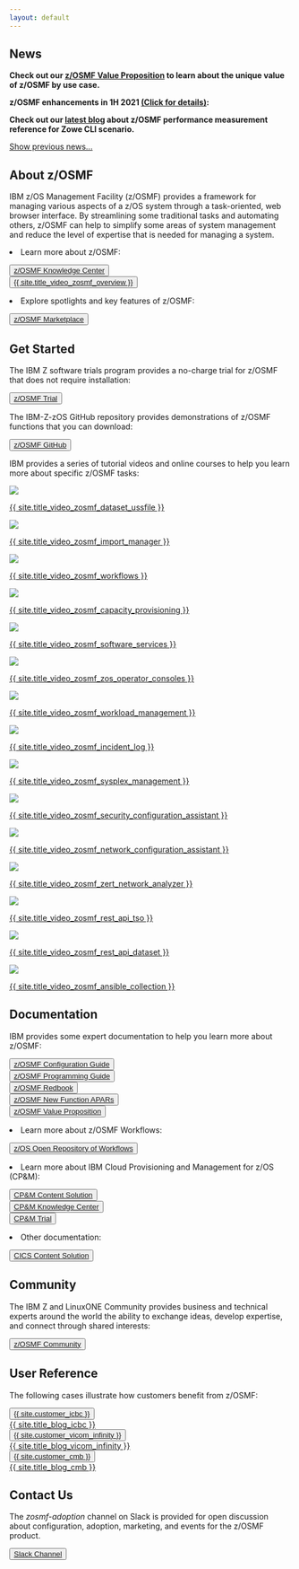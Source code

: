 ```yaml
---
layout: default
---
```


<div class="greybackground">
  <section id="main_content" class="inner">
    <h1>News</h1>
    <p><strong>Check out our <a href="{{ site.url_zosmf_value_proposition }}" target="_blank">z/OSMF Value Proposition</a> to learn about the unique value of z/OSMF by use case.</strong></p>
    <p><strong>z/OSMF enhancements in 1H 2021 <a href="#" id="show-2021-1H" onclick="showDetails(this.id)">(Click for details)</a>:</strong></p>
    <div id="2021-1H" style="display: none">
      <p><li>z/OSMF Workflows is enhanced by APAR PH27725 to support searching keywords from the content of workflow step. This could help user to quickly locate corresponding steps.</li></p>
      <p><li>z/OSMF Security Configuration Assistant (a.k.a. SCA) plugin is enhanced by APAR PH29907 to support z/OS components, features, products or self-defined json format of security requirement file. Check out our video at <a href="{{ site.url_video_zosmf_validate_dfsms_security }}" target="_blank">here</a>.</li></p>
      <p><li>z/OSMF ISPF is enhanced by APAR PH34102 to support global setting. This could avoid the need for each individual user to provide z/OSMF ISPF setting before they can use z/OSMF ISPF. The settings of z/OSMF ISPF is also able to be cloned and deployed to other z/OSMF by copying and pasting json format of setting files.</li></p>
      <p><li>z/OSMF Desktop Editor is enhanced by APAR PH34912 to support displaying data set name or USS file path as a link. User could open the referenced data set or USS file from z/OSMF Desktop Editor by simply clicking on the link.</li></p>
      <p><li>z/OSMF Incident Log is enhanced by APAR PH34912 to support opening diagnostic data such as log snapshot with z/OSMF Desktop Editor. Previously, the diagnostic data displayed in Incident Log can only be viewed in z/OSMF ISPF panel. By leveraging z/OSMF Desktop Editor, user can view diagnostic data in a VS Code like editor.</li></p>
      <p><li>A new z/OSMF REST API is introduced by APAR PH34912 to support changing z/OS password.</li></p>
      <p><li>A new REST API is provided by PH35930 to allow user to retrieve OPERLOG based on specified starting time stamp and direction.</li></p>
      <p><li>A new REST API is provided by PH35244 to allow user to issue TSO command. Previously, to issue TSO command through z/OSMF REST API, user has to call several REST APIs and manage the life cycle of TSO address space. This new REST API simplifies the process and only requires one stateless call.</li></p>
      <a href="#" id="hide-2021-1H" onclick="hideDetails(this.id)">Hide details.</a>
    </div>
    <p><strong>Check out our <a href="{{ site.url_zowe_cli }}" target="_blank">latest blog</a> about z/OSMF performance measurement reference for Zowe CLI scenario.</strong></p>
    <a href="#" class="show-previous-news" id="show-previous-news" onclick="showPreNews()">Show previous news...</a>
    <div class="previous-news" id="previous-news" style="display: none">
      <p><strong>z/OSMF Security Configuration Assistant now supports external products. Check out our latest video at <a href="{{ site.url_video_zosmf_validate_dfsms_security }}" target="_blank">here</a>.</strong></p>
      <p><strong>Check out our <a href="{{ site.url_zosmf_desktop_ui }}" target="_blank">latest blog</a> about z/OSMF Desktop UI.</strong></p>
      <p><strong>z/OSMF enhancements in 4Q 2020 <a href="#" id="show-2020-4Q" onclick="showDetails(this.id)">(Click for details)</a>:</strong></p>
      <div id="2020-4Q" style="display: none">
        <p><li>z/OSMF Ansible collection is enhanced to support MVS operator commands as well as fetching sequential data set or PDS/E data set member.</li></p>
        <p><li>z/OSMF Desktop is enhanced by PH28692 to support typeahead search. PH30398 also enhances z/OSMF Desktop to support creating data set. Clients can create a new physical sequential or partitioned data set based on an existing data set, a predefined template, or fully specified attributes.</li></p>
        <p><li>z/OSMF REST data set and file API is enhanced by APAR PH29745 to queue concurrent requests from the same user when the number of TSO address spaces are exhausted. A tuning guide for REST data set and file API is also published at <a href="{{ site.url_zosmf_dataset_api_tuning_guide }}" target="_blank">here</a>.</li></p>
        <p><li>z/OS Operator Consoles plugin is enhanced by PH30881 to support side view for WTOR/Hold messages.</li></p>
        <p><li>z/OSMF is enhanced by PH30398 to support 15 minutes as the minimum expiration time of z/OSMF user session.</li></p>
        <p><li>z/OSMF Diagnostic Assistant is enhanced with PH25691 to support the display of z/OSMF data file system utilization on the z/OSMF desktop taskbar. It  also supports automatic cleanup of z/OSMF diagnostic data based on a predefined policy.</li></p>
        <p><li>z/OSMF Workflow Engine has several enhancements with the PTF for APAR PH28532. The workflow administrator can delete multiple workflow instances at a time. To perform a workflow on a remote sysplex, a single sign-on among z/OSMF instances is no longer strictly required. In the absence of a single sign-on, the request prompts for a user and password, if necessary. The "create new workflow instance" dialog now exploits the typeahead search for the workflow definition and workflow properties files. This can eliminate the need to provide the full data set name or path name.</li></p>
        <p><li>z/OSMF startup time and resource consumption during startup is improved with the PTFs for APARs PH28921, PH28920, PH28971, PH28990, PH28451, PH29230, PH29243, PH28832, and PH28872. Actual results can vary, depending on the client's configuration.</li></p>
        <p><li>Cloud Provisioning and Management (CP&M) for z/OS continues to deliver many new functions and improved user experience via continuous delivery. The following features were delivered on December 10, 2020 with PTFs UI72944 (z/OS V2.3) and UI72945 (z/OS V2.4) to expand CP&M provisioning capability and offer a robust software provisioning platform on z/OS. Please refer to our <a href="{{ site.url_cpm_enhancement }}" target="_blank">latest blog</a> for details.</li></p>
        <a href="#" id="hide-2020-4Q" onclick="hideDetails(this.id)">Hide details.</a>
      </div>
      <p><strong>z/OSMF startup improvement is now available:</strong></p>
      <p><li>With the new PTFs we delivered for startup improvement, in lab measurements of a small z15 lpar, the startup time improved about 50%. Please refer to our <a href="{{ site.url_zosmf_startup_improvement }}" target="_blank">latest blog</a> for details.</li></p>
      <p><strong>Check out <a href="{{ site.url_zosmf_client_certificate }}" target="_blank">this blog</a> about how to access z/OSMF with client certificate.</strong></p>
      <p><strong>z/OSMF Lite Stage 2 is now available:</strong></p>
      <p><li>z/OSMF Lite provides the flexibility to tailor z/OSMF runtime for better performance in a few clicks. With z/OSMF Lite, you can improve up to 50% startup performance. Please refer to our <a href="{{ site.url_tailor_zosmf_server }}" target="_blank">latest blog</a> for details.</li></p>
      <p><strong>z/OSMF enhancements in 2Q 2020 <a href="#" id="show-2020-2Q" onclick="showDetails(this.id)">(Click for details)</a>:</strong></p>
      <div id="2020-2Q" style="display: none">
        <p><li>z/OSMF REST Jobs API is enhanced by APAR PH23046 to support search option and codepage conversion for spool outputs. Additional option is also introduced to return active jobs only and additional data like submit time.</li></p>
        <p><li>z/OSMF REST data set and file API is enhanced by APAR PH22030 to support "Allocate Like". Response time is also improved for retrieving content from large data set or USS file by supporting "Accept-Encoding: gzip" header.</li></p>
        <p><li>User can create link on z/OSMF desktop with APAR PH24527. With this APAR, the VS Code like editor included in z/OSMF desktop is also enhanced to support syntax highlight for JCL, XML, HTML and REXX content.</li></p>
        <p><li>z/OSMF Workflow Editor is enhanced with APAR PH24190 to use the z/OSMF integrated VS Code like editor, when working with large amounts of text. This could leverage benefits of the z/OSMF editor such as easy to do find and replace, preview support, syntax highlighting, etc.</li></p>
        <p><li><a href="{{ site.url_zosmf_ansible_galaxy }}" target="_blank">z/OSMF Ansible collection</a> is enhanced to support z/OS job operations based on z/OSMF REST Jobs API.</li></p>
        <p><li>APAR PH24527 provides more flexibility to customize z/OSMF runtime in terms of which services to be started. User can now use a simple GUI panel or a json file to easily enable/disable most z/OSMF services for lightweight purpose.</li></p>
        <p><li>User can use "SETIZU" or "SET IZU" command to dynamically change values of z/OSMF parmlib options instead of having to restart z/OSMF. This is provided by APAR PH24088.</li></p>
        <p><li>z/OSMF Workflow is enhanced by PH21919 to support saving all job outputs in specified USS directory and also displaying the path of workflow definition. In addition, PH24190 also enhances workflow to support automatic deletion when workflow is completed.</li></p>
        <p><li>z/OS Operator Console plugin is enhanced by PH24072 to allow setup console attributes from z/OSMF UI instead of having to create several security configuration.</li></p>
        <p><li>z/OSMF Diagnostic Assistant is further enhanced by PH18776 to support changing z/OSMF logging level from z/OSMF GUI. Combine with previous support to download z/OSMF diagnostic data with a few clicks, z/OSMF Diagnostic Assistant intends to simplify the diagnostic process of z/OSMF.</li></p>
        <a href="#" id="hide-2020-2Q" onclick="hideDetails(this.id)">Hide details.</a>
      </div>
      <p><strong>z/OSMF Ansible collection is now available on Ansible Galaxy:</strong></p>
      <p><li><a href="{{ site.url_zosmf_ansible_galaxy }}" target="_blank">z/OSMF Ansible collection</a> helps you to integrate Ansible and z/OS without any environment change to z/OS. Please refer to our <a href="{{ site.url_leveraging_zosmf_ansible }}" target="_blank">latest blog</a> for details.</li></p>
      <p><strong>z/OSMF enhancements in 4Q 2019 <a href="#" id="show-2019-4Q" onclick="showDetails(this.id)">(Click for details)</a>:</strong></p>
      <div id="2019-4Q" style="display: none">
        <p><li>z/OSMF Security Configuration Assistant is enhanced to support variable substitution and validation by user group with APAR PH17871.</li></p>
        <p><li>z/OSMF Desktop is enhanced by APAR PH16076 to support searching, browsing and editing USS file and directory from the same place where user can do similar operation with data sets today. User can also submit data set or USS file as JCL and check job output directly from the z/OSMF desktop editor or search window.</li></p>
        <p><li>z/OSMF Workflows tasks is enhanced to support creating workflow instance from workflow definition located in remote systems by APAR PH14185.</li></p>
        <p><li>z/OSMF REST data set and file service is enhanced to support accessing data sets and files in remote system by APAR PH15263.</li></p>
        <p><li>z/OSMF supports JSON Web Token (JWT) by returning JWT token during authentication and accepting JWT token for authorization of z/OSMF services by APAR PH12143.</li></p>
        <p><li>z/OSMF Sysplex Management plugin is enhanced by PH15554 to allow users to create a new couple data set for several operations like set Primary CDS, switch Alternate CDS to Primary CDS, etc.</li></p>
        <p><li>z/OSMF startup time is reduced by APAR PH19227 and PH06678.</li></p>
        <a href="#" id="hide-2019-4Q" onclick="hideDetails(this.id)">Hide details.</a>
      </div>
      <p><strong>z/OSMF V2R4 is now available in Sep 2019:</strong></p>
      <p><li>Please refer to <a href="{{ site.url_share_fort_worth }}" target="_blank">the latest handout from SHARE Fort Worth</a> or <a href="{{ site.url_zos_v2r4_announcement }}" target="_blank">z/OS V2R4 Announcement</a>.</li></p>
      <a href="#" class="hide-previous-news" id="hide-previous-news" onclick="hidePreNews()">Hide previous news...</a>
    </div>
  </section>
</div>

<div class="bluebackground">
  <section id="main_content" class="inner">
    <h1 id="what">About z/OSMF</h1>
    <p>IBM z/OS Management Facility (z/OSMF) provides a framework for managing various aspects of a z/OS system through a task-oriented, web browser interface. By streamlining some traditional tasks and automating others, z/OSMF can help to simplify some areas of system management and reduce the level of expertise that is needed for managing a system.</p>
    <p><li>Learn more about z/OSMF:</li></p>
    <button><a href="{{ site.url_zosmf_knowledge_center }}" target="_blank">z/OSMF Knowledge Center</a></button>
    <div class="div_space"></div>
    <button><a href="{{ site.url_video_zosmf_overview }}" target="_blank">{{ site.title_video_zosmf_overview }}</a></button>
    <p><li>Explore spotlights and key features of z/OSMF:</li></p>
    <button><a href="{{ site.url_zosmf_marketplace }}" target="_blank">z/OSMF Marketplace</a></button>
  </section>
</div>

<div class="whitebackground">
  <section id="main_content" class="inner">
    <h1 id="how">Get Started</h1>
    <p>The IBM Z software trials program provides a no-charge trial for z/OSMF that does not require installation:</p>
    <button><a href="{{ site.url_zosmf_trial }}" target="_blank">z/OSMF Trial</a></button>
    <p>The IBM-Z-zOS GitHub repository provides demonstrations of z/OSMF functions that you can download:</p>
    <button><a href="{{ site.url_zosmf_sample_code }}" target="_blank">z/OSMF GitHub</a></button>
    <p>IBM provides a series of tutorial videos and online courses to help you learn more about specific z/OSMF tasks:</p>
    <div class="div_img">
      <div>
        <p><a href="{{ site.url_video_zosmf_dataset_ussfile }}" target="_blank"><img src="{{ site.img_video_zosmf_dataset_ussfile }}"/></a></p>
        <p><a href="{{ site.url_video_zosmf_dataset_ussfile }}" target="_blank">{{ site.title_video_zosmf_dataset_ussfile }}</a></p>
      </div>
      <div>
        <p><a href="{{ site.url_video_zosmf_import_manager }}" target="_blank"><img src="{{ site.img_video_zosmf_import_manager }}"/></a></p>
        <p><a href="{{ site.url_video_zosmf_import_manager }}" target="_blank">{{ site.title_video_zosmf_import_manager }}</a></p>
      </div>
      <div>
        <p><a href="{{ site.url_video_zosmf_workflows }}" target="_blank"><img src="{{ site.img_video_zosmf_workflows }}"/></a></p>
        <p><a href="{{ site.url_video_zosmf_workflows }}" target="_blank">{{ site.title_video_zosmf_workflows }}</a></p>
      </div>
      <div>
        <p><a href="{{ site.url_video_zosmf_capacity_provisioning }}" target="_blank"><img src="{{ site.img_video_zosmf_capacity_provisioning }}"/></a></p>
        <p><a href="{{ site.url_video_zosmf_capacity_provisioning }}" target="_blank">{{ site.title_video_zosmf_capacity_provisioning }}</a></p>
      </div>
      <div>
        <p><a href="{{ site.url_video_zosmf_software_services }}" target="_blank"><img src="{{ site.img_video_zosmf_software_services }}"/></a></p>
        <p><a href="{{ site.url_video_zosmf_software_services }}" target="_blank">{{ site.title_video_zosmf_software_services }}</a></p>
      </div>
      <div>
        <p><a href="{{ site.url_video_zosmf_zos_operator_consoles }}" target="_blank"><img src="{{ site.img_video_zosmf_zos_operator_consoles }}"/></a></p>
        <p><a href="{{ site.url_video_zosmf_zos_operator_consoles }}" target="_blank">{{ site.title_video_zosmf_zos_operator_consoles }}</a></p>
      </div>
      <div>
        <p><a href="{{ site.url_video_zosmf_workload_management }}" target="_blank"><img src="{{ site.img_video_zosmf_workload_management }}"/></a></p>
        <p><a href="{{ site.url_video_zosmf_workload_management }}" target="_blank">{{ site.title_video_zosmf_workload_management }}</a></p>
      </div>
      <div>
        <p><a href="{{ site.url_video_zosmf_incident_log }}" target="_blank"><img src="{{ site.img_video_zosmf_incident_log }}"/></a></p>
        <p><a href="{{ site.url_video_zosmf_incident_log }}" target="_blank">{{ site.title_video_zosmf_incident_log }}</a></p>
      </div>
      <div>
        <p><a href="{{ site.url_video_zosmf_sysplex_management }}" target="_blank"><img src="{{ site.img_video_zosmf_sysplex_management }}"/></a></p>
        <p><a href="{{ site.url_video_zosmf_sysplex_management }}" target="_blank">{{ site.title_video_zosmf_sysplex_management }}</a></p>
      </div>
      <div>
        <p><a href="{{ site.url_video_zosmf_security_configuration_assistant }}" target="_blank"><img src="{{ site.img_video_zosmf_security_configuration_assistant }}"/></a></p>
        <p><a href="{{ site.url_video_zosmf_security_configuration_assistant }}" target="_blank">{{ site.title_video_zosmf_security_configuration_assistant }}</a></p>
      </div>
      <div>
        <p><a href="{{ site.url_video_zosmf_network_configuration_assistant }}" target="_blank"><img src="{{ site.img_video_zosmf_network_configuration_assistant }}"/></a></p>
        <p><a href="{{ site.url_video_zosmf_network_configuration_assistant }}" target="_blank">{{ site.title_video_zosmf_network_configuration_assistant }}</a></p>
      </div>
      <div>
        <p><a href="{{ site.url_video_zosmf_zert_network_analyzer }}" target="_blank"><img src="{{ site.img_video_zosmf_zert_network_analyzer }}"/></a></p>
        <p><a href="{{ site.url_video_zosmf_zert_network_analyzer }}" target="_blank">{{ site.title_video_zosmf_zert_network_analyzer }}</a></p>
      </div>
      <div>
        <p><a href="{{ site.url_video_zosmf_rest_api_tso }}" target="_blank"><img src="{{ site.img_video_zosmf_rest_api_tso }}"/></a></p>
        <p><a href="{{ site.url_video_zosmf_rest_api_tso }}" target="_blank">{{ site.title_video_zosmf_rest_api_tso }}</a></p>
      </div>
      <div>
        <p><a href="{{ site.url_video_zosmf_rest_api_dataset }}" target="_blank"><img src="{{ site.img_video_zosmf_rest_api_dataset }}"/></a></p>
        <p><a href="{{ site.url_video_zosmf_rest_api_dataset }}" target="_blank">{{ site.title_video_zosmf_rest_api_dataset }}</a></p>
      </div>
      <div>
        <p><a href="{{ site.url_video_zosmf_ansible_collection }}" target="_blank"><img src="{{ site.img_video_zosmf_ansible_collection }}"/></a></p>
        <p><a href="{{ site.url_video_zosmf_ansible_collection }}" target="_blank">{{ site.title_video_zosmf_ansible_collection }}</a></p>
      </div>
    </div>
  </section>
</div>

<div class="bluebackground">
  <section id="main_content" class="inner">
    <h1 id="documentation">Documentation</h1>
    <p>IBM provides some expert documentation to help you learn more about z/OSMF:</p>
    <button><a href="{{ site.url_zosmf_configuration_guide }}" target="_blank">z/OSMF Configuration Guide</a></button>
    <div class="div_space"></div>
    <button><a href="{{ site.url_zosmf_programming_guide }}" target="_blank">z/OSMF Programming Guide</a></button>
    <div class="div_space"></div>
    <button><a href="{{ site.url_zosmf_redbook }}" target="_blank">z/OSMF Redbook</a></button>
    <div class="div_space"></div>
    <button><a href="{{ site.url_zosmf_apars }}" target="_blank">z/OSMF New Function APARs</a></button>
    <div class="div_space"></div>
    <button><a href="{{ site.url_zosmf_value_proposition }}" target="_blank">z/OSMF Value Proposition</a></button>
    <p><li>Learn more about z/OSMF Workflows:</li></p>
    <button><a href="{{ site.url_zosmf_zorow }}" target="_blank">z/OS Open Repository of Workflows</a></button>
    <p><li>Learn more about IBM Cloud Provisioning and Management for z/OS (CP&M):</li></p>
    <button><a href="{{ site.url_zosmf_cpm_content_solution }}" target="_blank">CP&M Content Solution</a></button>
    <div class="div_space"></div>
    <button><a href="{{ site.url_zosmf_cpm_knowledge_center }}" target="_blank">CP&M Knowledge Center</a></button>
    <div class="div_space"></div>
    <button><a href="{{ site.url_zosmf_cpm_trial }}" target="_blank">CP&M Trial</a></button>
    <p><li>Other documentation:</li></p>
    <button><a href="{{ site.url_cics_content_solution }}" target="_blank">CICS Content Solution</a></button>
  </section>
</div>

<div class="whitebackground">
  <section id="main_content" class="inner">
    <h1 id="community">Community</h1>
    <p>The IBM Z and LinuxONE Community provides business and technical experts around the world the ability to exchange ideas, develop expertise, and connect through shared interests:</p>
    <button><a href="{{ site.url_zosmf_community }}" target="_blank">z/OSMF Community</a></button>
  </section>
</div>

<div class="bluebackground">
  <section id="main_content" class="inner">
    <h1 id="user-reference">User Reference</h1>
    <p>The following cases illustrate how customers benefit from z/OSMF:</p>
    <div class="div_blog">
      <div>
        <button><a href="{{ site.url_blog_icbc }}" target="_blank">{{ site.customer_icbc }}</a></button>
        <div class="div_space"></div>
        <a href="{{ site.url_blog_icbc }}" target="_blank">{{ site.title_blog_icbc }}</a>
      </div>
      <div>
        <button><a href="{{ site.url_blog_vicom_infinity }}" target="_blank">{{ site.customer_vicom_infinity }}</a></button>
        <div class="div_space"></div>
        <a href="{{ site.url_blog_vicom_infinity }}" target="_blank">{{ site.title_blog_vicom_infinity }}</a>
      </div>
      <div>
        <button><a href="{{ site.url_blog_cmb }}" target="_blank">{{ site.customer_cmb }}</a></button>
        <div class="div_space"></div>
        <a href="{{ site.url_blog_cmb }}" target="_blank">{{ site.title_blog_cmb }}</a>
      </div>
    </div>
  </section>
</div>

<div class="whitebackground">
  <section id="main_content" class="inner">
    <h1 id="contact-us">Contact Us</h1>
    <p>The <em>zosmf-adoption</em> channel on Slack is provided for open discussion about configuration, adoption, marketing, and events for the z/OSMF product.</p>
    <button><a href="{{ site.url_zosmf_slack_channel }}" target="_blank">Slack Channel</a></button>
    <!-- <table>
      <tr>
        <th>
          <p>We would like to understand your current experience with z/OSMF. Your feedback will help us improve z/OSMF.</p>
        </th>
        <th>
          <p>The <em>zosmf-adoption</em> Channel on Slack is provided for open discussion on configuration, adoption, marketing, and events for z/OSMF product.</p>
        </th>
      </tr>
      <tr style="text-align:center">
        <th>
          <button><a href="{{ site.url_zosmf_survey }}" target="_blank">z/OSMF Survey</a></button>
        </th>
        <th>
          <button><a href="{{ site.url_zosmf_slack_channel }}" target="_blank">Slack Channel</a></button>
        </th>
      </tr>
    </table> -->
  </section>
</div>
